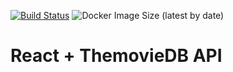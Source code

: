 [![Build Status](https://travis-ci.com/caocmai/react-themoviedb.svg?branch=main)](https://travis-ci.org/caocmai/react-themoviedb)
![Docker Image Size (latest by date)](https://img.shields.io/docker/image-size/caocmai/react-themoviedb)
# React + ThemovieDB API 

